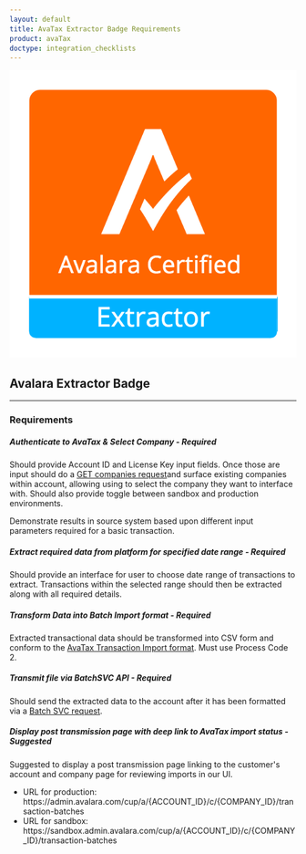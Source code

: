 ```yaml
---
layout: default
title: AvaTax Extractor Badge Requirements
product: avaTax
doctype: integration_checklists
---
```

 <div class="row padding-top padding bottom">
    <div class="col-sm-2">
      <img src="/public/images/devdot/badges/Extractor.png" class="img-responsive" alt="Avalara Certified Solution">
    </div>
    <div class="col-sm-8 padding-top">
      <h2>Avalara Extractor Badge</h2>      
      <hr>
        <h3>Requirements</h3>  
        <!-- section -->
        <h5>Authenticate to AvaTax & Select Company - <em>Required</em></h5> 
        <p class="badgerequirement"> 
           Should provide Account ID and License Key input fields. Once those are input should do a   <a target="_blank" href="https://developer.avalara.com/api-reference/avatax/rest/v2/methods/Companies/QueryCompanies/">GET companies request</a>and surface existing companies within account, allowing using to select the company they want to interface with. Should also provide toggle between sandbox and production environments.
        </p>
        <p class="badgerequirement">
            Demonstrate results in source system based upon different input parameters required for a basic transaction.
        </p>
        <!-- section -->
        <h5>Extract required data from platform for specified date range  - <em>Required</em></h5>
        <p class="badgerequirement">
            Should provide an interface for user to choose date range of transactions to extract. Transactions within the selected range should then be extracted along with all required details.
        </p>
        <!-- section -->
        <h5>Transform Data into Batch Import format - <em>Required</em></h5>
        <p class="badgerequirement">
            Extracted transactional data should be transformed into CSV form and conform to the <a target="_blank" href="https://help.avalara.com/000_Avalara_AvaTax/Add_or_Import_Transactions#tab=login">AvaTax Transaction Import format</a>. Must use Process Code 2.
        </p>
        <!-- section -->
        <h5>Transmit file via BatchSVC API - <em>Required</em></h5>
        <p class="badgerequirement">
            Should send the extracted data to the account after it has been formatted via a <a target="_blank" href="https://developer.avalara.com/api-reference/avatax/rest/v2/methods/Batches/CreateBatches/">Batch SVC request</a>.
        </p>
        <!-- section -->
        <h5>Display post transmission page with deep link to AvaTax import status - <em>Suggested</em></h5>
        <p class="badgerequirement">
            Suggested to display a post transmission page linking to the customer's account and company page for reviewing imports in our UI.
        </p>
        <p class="badgerequirement">
            <ul class="normal">
                <li>URL for production: https://admin.avalara.com/cup/a/{ACCOUNT_ID}/c/{COMPANY_ID}/transaction-batches</li>
                <li>URL for sandbox: https://sandbox.admin.avalara.com/cup/a/{ACCOUNT_ID}/c/{COMPANY_ID}/transaction-batches</li>
            </ul>
        </p>
    </div>
</div>
